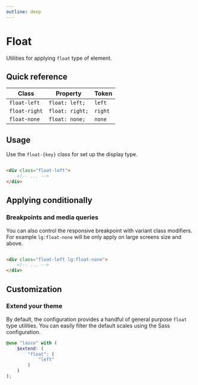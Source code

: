 ```yaml
---
outline: deep
---
```


# Float

Utilities for applying `float` type of element.

## Quick reference

| Class         | Property        | Token   |
|---------------|-----------------|---------|
| `float-left`  | `float: left;`  | `left`  |
| `float-right` | `float: right;` | `right` |
| `float-none`  | `float: none;`  | `none`  |

## Usage

Use the `float-{key}` class for set up the display type.

```html

<div class="float-left">
    <!-- ... -->
</div>
```

## Applying conditionally

### Breakpoints and media queries

You can also control the responsive breakpoint with variant class modifiers. For example `lg:float-none` will be only
apply on large screens size and above.

```html

<div class="float-left lg:float-none">
    <!-- ... -->
</div>
```

## Customization

### Extend your theme

By default, the configuration provides a handful of general purpose `float` type utilities. You can easily filter the
default scales using the Sass configuration.

```scss
@use "lasco" with (
    $extend: (
        "float": (
            "left"
        )
    )
);
```
